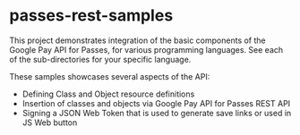 passes-rest-samples
===================

This project demonstrates integration of the basic components of the Google Pay API for Passes, for various programming languages. See each of the sub-directories for your specific language.

These samples showcases several aspects of the API:

* Defining Class and Object resource definitions
* Insertion of classes and objects via Google Pay API for Passes REST API
* Signing a JSON Web Token that is used to generate save links or used in JS Web button
